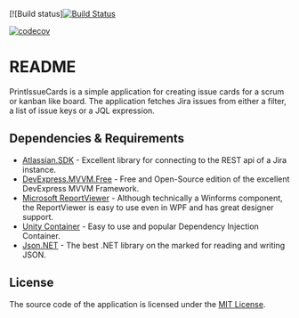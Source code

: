 [![Build status][![Build Status](https://dev.azure.com/duenet/AgileCardPrint/_apis/build/status/AgileCardPrint?branchName=master)](https://dev.azure.com/duenet/AgileCardPrint/_build/latest?definitionId=1&branchName=master)

[![codecov](https://codecov.io/gh/DoveSoftConsult/AgileCardsPrinting/branch/master/graph/badge.svg)](https://codecov.io/gh/DoveSoftConsult/AgileCardsPrinting)

# README

PrintIssueCards is a simple application for creating issue cards for a scrum or kanban like board. 
The application fetches Jira issues from either a filter, a list of issue keys or a JQL expression.

## Dependencies & Requirements

* [Atlassian.SDK](https://bitbucket.org/farmas/atlassian.net-sdk/wiki/Home) - Excellent library for connecting to the REST api of a Jira instance.
* [DevExpress.MVVM.Free](https://github.com/DevExpress/DevExpress.Mvvm.Free) - Free and Open-Source edition of the excellent DevExpress MVVM Framework. 
* [Microsoft ReportViewer](https://www.microsoft.com/en-us/download/details.aspx?id=6610) - Although technically a Winforms component, the ReportViewer is easy to use even in WPF and has great designer support. 
* [Unity Container](https://github.com/unitycontainer/unity) - Easy to use and popular Dependency Injection Container.
* [Json.NET](http://www.newtonsoft.com/json) - The best .NET library on the marked for reading and writing JSON. 

## License
The source code of the application is licensed under the [MIT License](LICENSE).
